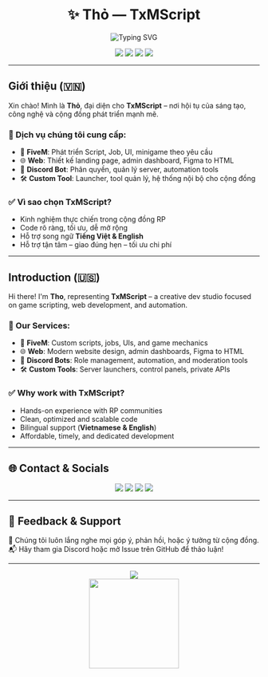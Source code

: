 <h1 align="center">✨ Thỏ — TxMScript</h1>
<p align="center">
  <img src="https://readme-typing-svg.demolab.com?font=Fira+Code&size=22&duration=3000&pause=1000&color=36BCF7&center=true&vCenter=true&width=435&lines=Welcome+to+TxMScript;Web+%7C+FiveM+%7C+DiscordBot+Solutions;Let's+build+something+amazing!" alt="Typing SVG" />
</p>

<p align="center">
  <img src="https://img.shields.io/badge/FiveM-Scripting-orange?style=flat&logo=lua" />
  <img src="https://img.shields.io/badge/Web-Development-blue?style=flat&logo=javascript" />
  <img src="https://img.shields.io/badge/Discord-Bot-blueviolet?style=flat&logo=discord" />
  <img src="https://img.shields.io/badge/Language-Vietnamese%20%2F%20English-green" />
</p>

---

## Giới thiệu (🇻🇳)

Xin chào! Mình là **Thỏ**, đại diện cho **TxMScript** – nơi hội tụ của sáng tạo, công nghệ và cộng đồng phát triển mạnh mẽ.

### 💼 Dịch vụ chúng tôi cung cấp:
- 🔧 **FiveM**: Phát triển Script, Job, UI, minigame theo yêu cầu
- 🌐 **Web**: Thiết kế landing page, admin dashboard, Figma to HTML
- 🤖 **Discord Bot**: Phân quyền, quản lý server, automation tools
- 🛠️ **Custom Tool**: Launcher, tool quản lý, hệ thống nội bộ cho cộng đồng

### ✅ Vì sao chọn TxMScript?
- Kinh nghiệm thực chiến trong cộng đồng RP
- Code rõ ràng, tối ưu, dễ mở rộng
- Hỗ trợ song ngữ **Tiếng Việt & English**
- Hỗ trợ tận tâm – giao đúng hẹn – tối ưu chi phí

---

## Introduction (🇺🇸)

Hi there! I'm **Tho**, representing **TxMScript** – a creative dev studio focused on game scripting, web development, and automation.

### 💼 Our Services:
- 🔧 **FiveM**: Custom scripts, jobs, UIs, and game mechanics
- 🌐 **Web**: Modern website design, admin dashboards, Figma to HTML
- 🤖 **Discord Bots**: Role management, automation, and moderation tools
- 🛠️ **Custom Tools**: Server launchers, control panels, private APIs

### ✅ Why work with TxMScript?
- Hands-on experience with RP communities
- Clean, optimized and scalable code
- Bilingual support (**Vietnamese & English**)
- Affordable, timely, and dedicated development

---

## 🌐 Contact & Socials

<p align="center">
  <a href="https://txmscriptdev.com"><img src="https://img.shields.io/badge/Website-KinetDev.com-blue?style=for-the-badge&logo=google-chrome" /></a>
  <a href="https://discord.gg/txmscriptdev"><img src="https://img.shields.io/badge/Discord-Join%20Us-blueviolet?style=for-the-badge&logo=discord" /></a>
  <a href="https://github.com/txmscriptdev"><img src="https://img.shields.io/badge/GitHub-TxMScript-black?style=for-the-badge&logo=github" /></a>
  <a href="mailto:contact@txmscriptdev.com"><img src="https://img.shields.io/badge/Email-Contact-red?style=for-the-badge&logo=gmail" /></a>
</p>

---

## 🙌 Feedback & Support

📣 Chúng tôi luôn lắng nghe mọi góp ý, phản hồi, hoặc ý tưởng từ cộng đồng.  
📬 Hãy tham gia Discord hoặc mở Issue trên GitHub để thảo luận!

---

<p align="center">
  <img src="https://komarev.com/ghpvc/?username=TxMScript&label=Profile+Views&color=36BCF7" />
  <br/>
  <a href="https://github.com/TxMScript">
    <img src="https://github-readme-stats.vercel.app/api?username=TxMScript&show_icons=true&theme=radical" height="180" />
  </a>
</p>
